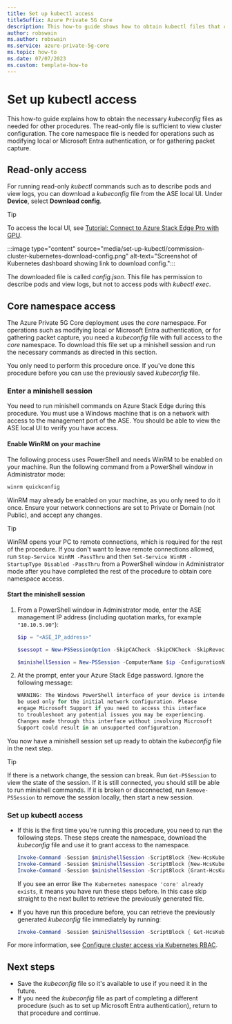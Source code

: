 ```yaml
---
title: Set up kubectl access 
titleSuffix: Azure Private 5G Core
description: This how-to guide shows how to obtain kubectl files that can be used to monitor your deployment and obtain diagnostics.
author: robswain
ms.author: robswain
ms.service: azure-private-5g-core
ms.topic: how-to
ms.date: 07/07/2023
ms.custom: template-how-to 
---
```


# Set up kubectl access

This how-to guide explains how to obtain the necessary *kubeconfig* files as needed for other procedures. The read-only file is sufficient to view cluster configuration. The core namespace file is needed for operations such as modifying local or Microsoft Entra authentication, or for gathering packet capture.

## Read-only access

For running read-only *kubectl* commands such as to describe pods and view logs, you can download a *kubeconfig* file from the ASE local UI. Under **Device**, select **Download config**.

> [!TIP]
> To access the local UI, see [Tutorial: Connect to Azure Stack Edge Pro with GPU](../databox-online/azure-stack-edge-gpu-deploy-connect.md).

:::image type="content" source="media/set-up-kubectl/commission-cluster-kubernetes-download-config.png" alt-text="Screenshot of Kubernetes dashboard showing link to download config.":::

The downloaded file is called *config.json*. This file has permission to describe pods and view logs, but not to access pods with *kubectl exec*.

## Core namespace access

The Azure Private 5G Core deployment uses the *core* namespace. For operations such as modifying local or Microsoft Entra authentication, or for gathering packet capture, you need a *kubeconfig* file with full access to the *core* namespace. To download this file set up a minishell session and run the necessary commands as directed in this section.

You only need to perform this procedure once. If you've done this procedure before you can use the previously saved *kubeconfig* file.

### Enter a minishell session

You need to run minishell commands on Azure Stack Edge during this procedure. You must use a Windows machine that is on a network with access to the management port of the ASE. You should be able to view the ASE local UI to verify you have access.

#### Enable WinRM on your machine

The following process uses PowerShell and needs WinRM to be enabled on your machine. Run the following command from a PowerShell window in Administrator mode:
```powershell
winrm quickconfig
```
WinRM may already be enabled on your machine, as you only need to do it once. Ensure your network connections are set to Private or Domain (not Public), and accept any changes.

> [!TIP]
> WinRM opens your PC to remote connections, which is required for the rest of the procedure.  If you don't want to leave remote connections allowed, run  `Stop-Service WinRM -PassThru` and then `Set-Service WinRM -StartupType Disabled -PassThru` from a PowerShell window in Administrator mode after you have completed the rest of the procedure to obtain core namespace access.

#### Start the minishell session

1. From a PowerShell window in Administrator mode, enter the ASE management IP address (including quotation marks, for example `"10.10.5.90"`):
    ```powershell
   $ip = "<ASE_IP_address>"
   
   $sessopt = New-PSSessionOption -SkipCACheck -SkipCNCheck -SkipRevocationCheck

   $minishellSession = New-PSSession -ComputerName $ip -ConfigurationName "Minishell" -Credential ~\EdgeUser -UseSSL -SessionOption $sessopt
    ```

1. At the prompt, enter your Azure Stack Edge password. Ignore the following message:

    ```powershell
   WARNING: The Windows PowerShell interface of your device is intended to
   be used only for the initial network configuration. Please
   engage Microsoft Support if you need to access this interface
   to troubleshoot any potential issues you may be experiencing.
   Changes made through this interface without involving Microsoft
   Support could result in an unsupported configuration.
    ```

You now have a minishell session set up ready to obtain the *kubeconfig* file in the next step.

> [!TIP]
> If there is a network change, the session can break. Run `Get-PSSession` to view the state of the session.  If it is still connected, you should still be able to run minishell commands. If it is broken or disconnected, run `Remove-PSSession` to remove the session locally, then start a new session.

### Set up kubectl access

- If this is the first time you're running this procedure, you need to run the following steps. These steps create the namespace, download the *kubeconfig* file and use it to grant access to the namespace.
    ```powershell
    Invoke-Command -Session $minishellSession -ScriptBlock {New-HcsKubernetesNamespace -Namespace "core"}
    Invoke-Command -Session $minishellSession -ScriptBlock {New-HcsKubernetesUser -UserName "core"} | Out-File -FilePath .\kubeconfig-core.yaml
    Invoke-Command -Session $minishellSession -ScriptBlock {Grant-HcsKubernetesNamespaceAccess -Namespace "core" -UserName "core"}
    ```
    If you see an error like `The Kubernetes namespace 'core' already exists`, it means you have run these steps before. In this case skip straight to the next bullet to retrieve the previously generated file.

- If you have run this procedure before, you can retrieve the previously generated *kubeconfig* file immediately by running:
    ```powershell
    Invoke-Command -Session $miniShellSession -ScriptBlock { Get-HcsKubernetesUserConfig -UserName "core" }
    ```

For more information, see [Configure cluster access via Kubernetes RBAC](../databox-online/azure-stack-edge-gpu-create-kubernetes-cluster.md#configure-cluster-access-via-kubernetes-rbac).

## Next steps
- Save the *kubeconfig* file so it's available to use if you need it in the future.
- If you need the *kubeconfig* file as part of completing a different procedure (such as to set up Microsoft Entra authentication), return to that procedure and continue.
